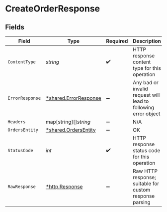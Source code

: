 # CreateOrderResponse


## Fields

| Field                                                          | Type                                                           | Required                                                       | Description                                                    |
| -------------------------------------------------------------- | -------------------------------------------------------------- | -------------------------------------------------------------- | -------------------------------------------------------------- |
| `ContentType`                                                  | *string*                                                       | :heavy_check_mark:                                             | HTTP response content type for this operation                  |
| `ErrorResponse`                                                | [*shared.ErrorResponse](../../models/shared/errorresponse.md)  | :heavy_minus_sign:                                             | Any bad or invalid request will lead to following error object |
| `Headers`                                                      | map[string][]*string*                                          | :heavy_minus_sign:                                             | N/A                                                            |
| `OrdersEntity`                                                 | [*shared.OrdersEntity](../../models/shared/ordersentity.md)    | :heavy_minus_sign:                                             | OK                                                             |
| `StatusCode`                                                   | *int*                                                          | :heavy_check_mark:                                             | HTTP response status code for this operation                   |
| `RawResponse`                                                  | [*http.Response](https://pkg.go.dev/net/http#Response)         | :heavy_minus_sign:                                             | Raw HTTP response; suitable for custom response parsing        |